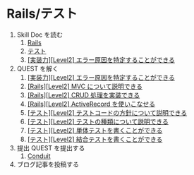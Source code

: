 # Rails/テスト

1. Skill Doc を読む
   1. [Rails](/skilldoc/technologies/RAILS.md)
   2. [テスト](/skilldoc/technologies/TEST.md)
   3. [[実装力][Level2] エラー原因を特定することができる](/skilldoc/technical_skills/coding_skills/ERROR.md)
2. QUEST を解く
   1. [[実装力][Level2] エラー原因を特定することができる](/quest/technical_skills/coding_skills/ERROR.md)
   2. [[Rails][Level2] MVC について説明できる](/quest/technologies/rails/MVC.md)
   3. [[Rails][Level2] CRUD 処理を実装できる](/quest/technologies/rails/CRUD.md)
   4. [[Rails][Level2] ActiveRecord を使いこなせる](/quest/technologies/rails/ACTIVERECORD.md)
   5. [[テスト][Level2] テストコードの方針について説明できる](/quest/technologies/test/TEST_POLICY.md)
   6. [[テスト][Level2] テストの種類について説明できる](/quest/technologies/test/TEST_TYPE.md)
   7. [[テスト][Level2] 単体テストを書くことができる](/quest/technologies/test/UNIT_TEST.md)
   8. [[テスト][Level2] 結合テストを書くことができる](/quest/technologies/test/INTEGRATION_TEST.md)
3. 提出 QUEST を提出する
   1. [Conduit](/quest/technologies/rails/CONDUIT.md)
4. ブログ記事を投稿する
